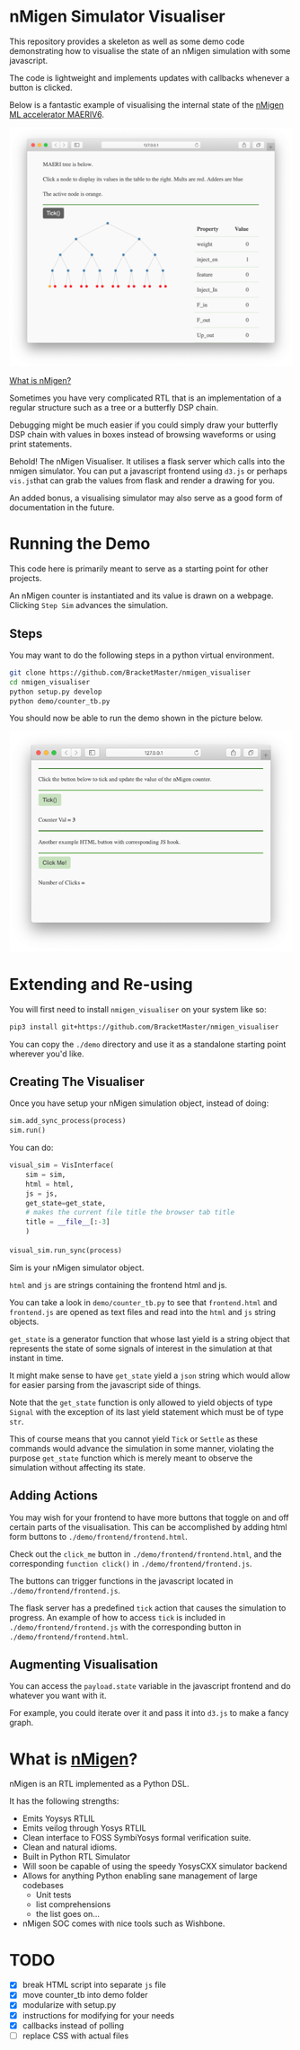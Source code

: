 # nMigen Simulator Visualiser

This repository provides a skeleton as well as some
demo code demonstrating how to visualise the state
of an nMigen simulation with some javascript.

The code is lightweight and implements updates with
callbacks whenever a button is clicked.

Below is a fantastic example of visualising
the internal state of the [nMigen ML accelerator
MAERIV6](https://github.com/BracketMaster/MAERIV6).

![](docs/maeri.png)

[What is nMigen?](#what-is-nmigen)

Sometimes you have very complicated RTL that is
an implementation of a regular structure such as
a tree or a butterfly DSP chain.

Debugging might be much easier if you could simply
draw your butterfly DSP chain with values in boxes
instead of browsing waveforms or using print statements.

Behold! The nMigen Visualiser. It utilises a flask
server which calls into the nmigen simulator.
You can put a javascript frontend using ``d3.js``
or perhaps ``vis.js``that can grab the values from
flask and render a drawing for you.

An added bonus, a visualising simulator may 
also serve as a good form of documentation
in the future.

# Running the Demo

This code here is primarily meant to serve as a starting 
point for other projects.

An nMigen counter is instantiated and its value is drawn
on a webpage. Clicking ``Step Sim`` advances the simulation.

## Steps

You may want to do the following steps in 
a python virtual environment.

```bash
git clone https://github.com/BracketMaster/nmigen_visualiser
cd nmigen_visualiser
python setup.py develop
python demo/counter_tb.py
```

You should now be able to run the demo 
shown in the picture below.

![](docs/visualiser_session.png)

# Extending and Re-using
You will first need to install ``nmigen_visualiser``
on your system like so:

```bash
pip3 install git+https://github.com/BracketMaster/nmigen_visualiser
```

You can copy the ``./demo`` directory and use it as
a standalone starting point wherever you'd like.

## Creating The Visualiser
Once you have setup your nMigen simulation object,
instead of doing:

```python
sim.add_sync_process(process)
sim.run()
```

You can do:

```python
visual_sim = VisInterface(
    sim = sim,
    html = html,
    js = js,
    get_state=get_state,
    # makes the current file title the browser tab title
    title = __file__[:-3]
    )

visual_sim.run_sync(process)
```

Sim is your nMigen simulator object.

``html`` and ``js`` are strings containing the frontend
html and js.

You can take a look in ``demo/counter_tb.py`` to see that
``frontend.html`` and ``frontend.js`` are opened as text files
and read into the ``html`` and ``js`` string objects.

``get_state`` is a generator function that whose last yield is a
string object that represents the state of some signals of interest
in the simulation at that instant in time.

It might make sense to have ``get_state`` yield a ``json`` 
string which would allow for easier parsing from the javascript
side of things.

Note that the ``get_state`` function is only allowed to yield
objects of type ``Signal`` with the exception of its last yield
statement which must be of type ``str``.

This of course means that you cannot yield ``Tick`` or ``Settle``
as these commands would advance the simulation in some manner,
violating the purpose ``get_state`` function which is merely
meant to observe the simulation without affecting its state.

## Adding Actions
You may wish for your frontend to have more buttons
that toggle on and off certain parts of the visualisation.
This can be accomplished by adding html form buttons
to ``./demo/frontend/frontend.html``.

Check out the ``click_me`` button in
``./demo/frontend/frontend.html``, and 
the corresponding ``function click()``
in ``./demo/frontend/frontend.js``.

The buttons can trigger functions in the javascript
located in ``./demo/frontend/frontend.js``.

The flask server has a predefined ``tick`` action that
causes the simulation to progress. An example of how to 
access ``tick`` is included in ``./demo/frontend/frontend.js``
with the corresponding button in ``./demo/frontend/frontend.html``.

## Augmenting Visualisation
You can access the ``payload.state`` variable in the
javascript frontend and do whatever you want with it.

For example, you could iterate over it and pass it
into ``d3.js`` to make a fancy graph.


# What is [nMigen](https://github.com/nmigen/nmigen)?
nMigen is an RTL implemented as a Python DSL.

It has the following strengths:

 - Emits Yoysys RTLIL
 - Emits veilog through Yosys RTLIL
 - Clean interface to FOSS SymbiYosys formal verification suite.
 - Clean and natural idioms.
 - Built in Python RTL Simulator
 - Will soon be capable of using the speedy YosysCXX simulator backend
 - Allows for anything Python enabling sane management of large codebases
   - Unit tests
   - list comprehensions
   - the list goes on...
 - nMigen SOC comes with nice tools such as Wishbone.

# TODO
 - [x] break HTML script into separate ``js`` file
 - [x] move counter_tb into demo folder
 - [x] modularize with setup.py
 - [x] instructions for modifying for your needs
 - [x] callbacks instead of polling
 - [ ] replace CSS with actual files
